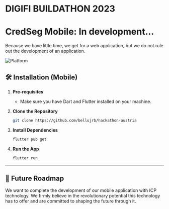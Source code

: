 # DIGIFI BUILDATHON 2023

# CredSeg Mobile: In development...
Because we have little time, we get for a web application, but we do not rule out the development of an application.

![Platform](https://img.shields.io/badge/Platform-Mobile-blue)

## 🛠 Installation (Mobile)

1. **Pre-requisites**
    - Make sure you have Dart and Flutter installed on your machine.

2. **Clone the Repository**

    ```bash
    git clone https://github.com/bellujrb/hackathon-austria
    ```

3. **Install Dependencies**

    ```bash
    flutter pub get
    ```

4. **Run the App**

    ```bash
    flutter run
    ```

---

## 🔄 Future Roadmap

We want to complete the development of our mobile application with ICP technology. We firmly believe in the revolutionary potential this technology has to offer and are committed to shaping the future through it.
  
